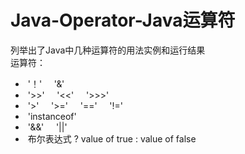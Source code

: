 # Java-Operator-Java运算符
列举出了Java中几种运算符的用法实例和运行结果  
运算符：  
* &nbsp;'！'  &nbsp; &nbsp; '&' 
* &nbsp;'>>' &nbsp; &nbsp;   '<<'   &nbsp; &nbsp;   '>>>'  
* &nbsp;'>'  &nbsp; &nbsp;   '>='  &nbsp; &nbsp;    '=='  &nbsp; &nbsp;     '!='  
* &nbsp;'instanceof'  
* &nbsp;'&&'  &nbsp; &nbsp;   '||'     
* &nbsp;布尔表达式 ? value of true :  value of false  
